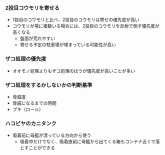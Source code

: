 ### 2投目コウモリを寄せる

- 1投目のコウモリと比べ、2投目のコウモリは寄せの優先度が高い
- コウモリが場に複数いる場合には、2投目のコウモリを反射で倒す優先度が高くなる
  - 盤面が荒れやすい
  - 寄せる予定の駐車場が埋まっている可能性が高い

### ザコ処理の優先度

- オオモノ処理よりもザコ処理のほうが優先度が高いことが多い

### ザコ処理をするかしないかの判断基準

- 脅威度
- 脅威になるまでの時間
- ブキ（ロール）

### ハコビヤのカニタンク

- 吸着前に母艦が漂っている方向から使う
  - 吸着中だけでなく、吸着直前に母艦から出てくる箱もコンテナ近くで落とすことができる

